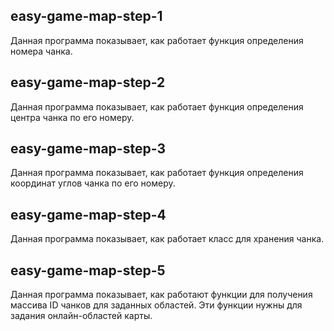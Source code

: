 ## easy-game-map-step-1

Данная программа показывает, как работает функция определения номера чанка.

## easy-game-map-step-2

Данная программа показывает, как работает функция определения центра чанка по его номеру.

## easy-game-map-step-3

Данная программа показывает, как работает функция определения координат углов чанка по его номеру.

## easy-game-map-step-4

Данная программа показывает, как работает класс для хранения чанка.

## easy-game-map-step-5

Данная программа показывает, как работают функции для получения массива ID чанков для заданных областей.
Эти функции нужны для задания онлайн-областей карты.